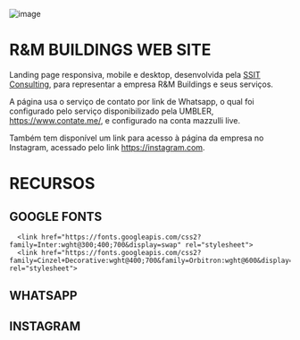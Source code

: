 ![image](https://github.com/mazzulli/rmbuildings/assets/40283657/c69f5363-49ea-466e-b2ff-bc3bca00db72)

# R&M BUILDINGS WEB SITE

Landing page responsiva, mobile e desktop, desenvolvida pela [SSIT Consulting](https://ssitconsulting.com.br), para representar a empresa R&M Buildings e seus serviços.

A página usa o serviço de contato por link de Whatsapp, o qual foi configurado pelo serviço disponibilizado pela UMBLER, https://www.contate.me/, e configurado na conta mazzulli live.

Também tem disponível um link para acesso à página da empresa no Instagram, acessado pelo link https://instagram.com.


# RECURSOS

## GOOGLE FONTS

```
  <link href="https://fonts.googleapis.com/css2?family=Inter:wght@300;400;700&display=swap" rel="stylesheet">
  <link href="https://fonts.googleapis.com/css2?family=Cinzel+Decorative:wght@400;700&family=Orbitron:wght@600&display=swap" rel="stylesheet">
```

## WHATSAPP

## INSTAGRAM


